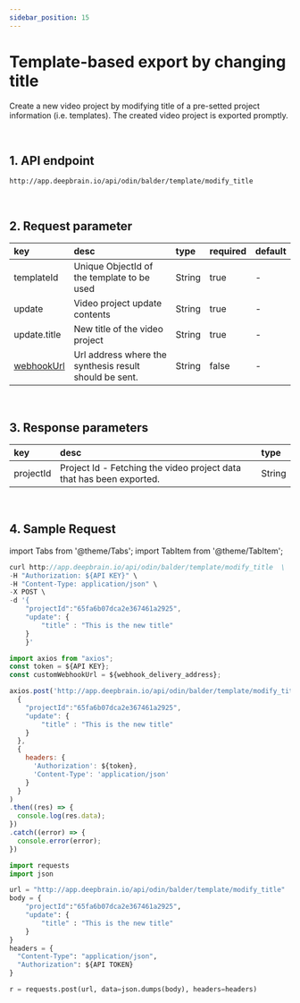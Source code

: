 ```yaml
---
sidebar_position: 15
---
```


# Template-based export by changing title

Create a new video project by modifying title of a pre-setted project information (i.e. templates). The created video project is exported promptly.

<br/>

## 1. API endpoint

```http
http://app.deepbrain.io/api/odin/balder/template/modify_title
```

<br/>

## 2. Request parameter

|key|desc|type|required|default|
|:---|:---|:---|:---|:---|
|templateId|Unique ObjectId of the template to be used|String|true|-|
|update|Video project update contents|String|true|-|
|update.title|New title of the video project|String|true|-|
|[webhookUrl](../reference/webhook)|Url address where the synthesis result should be sent.|String|false|-|

<br/>

## 3. Response parameters

|key|desc|type|
|:---|:---|:---|
|projectId|Project Id - Fetching the video project data that has been exported.|String|

<br/>


## 4. Sample Request

import Tabs from '@theme/Tabs';
import TabItem from '@theme/TabItem';

<Tabs>
<TabItem value="curl" label="cURL">

```js
curl http://app.deepbrain.io/api/odin/balder/template/modify_title  \
-H "Authorization: ${API KEY}" \
-H "Content-Type: application/json" \
-X POST \
-d '{
    "projectId":"65fa6b07dca2e367461a2925",
    "update": { 
        "title" : "This is the new title"
    }
    }'
```

</TabItem>
<TabItem value="js" label="Node.js">

```js
import axios from "axios";
const token = ${API KEY};
const customWebhookUrl = ${webhook_delivery_address};

axios.post('http://app.deepbrain.io/api/odin/balder/template/modify_title', 
  {
    "projectId":"65fa6b07dca2e367461a2925",
    "update": { 
        "title" : "This is the new title"
    }
  }, 
  {
    headers: {
      'Authorization': ${token},
      'Content-Type': 'application/json'
    }
  }
)
.then((res) => {
  console.log(res.data);
})
.catch((error) => {
  console.error(error);
})
```

</TabItem>
<TabItem value="py" label="Python">

```py
import requests
import json

url = "http://app.deepbrain.io/api/odin/balder/template/modify_title"
body = {
    "projectId":"65fa6b07dca2e367461a2925",
    "update": { 
        "title" : "This is the new title"
    }
}
headers = {
  "Content-Type": "application/json",
  "Authorization": ${API TOKEN}
}

r = requests.post(url, data=json.dumps(body), headers=headers)
```

</TabItem>
</Tabs>
